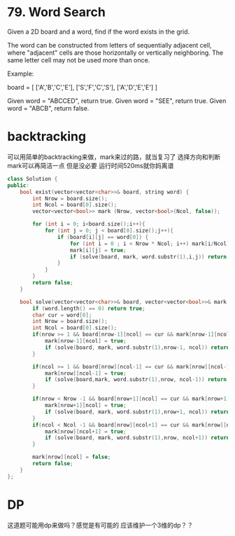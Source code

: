 # 79. Word Search

Given a 2D board and a word, find if the word exists in the grid.

The word can be constructed from letters of sequentially adjacent cell, where "adjacent" cells are those horizontally or vertically neighboring. The same letter cell may not be used more than once.

Example:

board =
[
  ['A','B','C','E'],
  ['S','F','C','S'],
  ['A','D','E','E']
]

Given word = "ABCCED", return true.
Given word = "SEE", return true.
Given word = "ABCB", return false.

# backtracking
可以用简单的backtracking来做，mark来过的路，就当复习了
选择方向和判断mark可以再简洁一点 但是没必要
运行时间520ms就你妈离谱
```c++
class Solution {
public:
    bool exist(vector<vector<char>>& board, string word) {
        int Nrow = board.size();
        int Ncol = board[0].size();
        vector<vector<bool>> mark (Nrow, vector<bool>(Ncol, false));

        for (int i = 0; i<board.size();i++){
            for (int j = 0; j < board[0].size();j++){
                if (board[i][j] == word[0]) {
                    for (int i = 0 ; i < Nrow * Ncol; i++) mark[i/Ncol][i%Ncol] = false;//clearance
                    mark[i][j] = true;
                    if (solve(board, mark, word.substr(1),i,j)) return true;
                }
            }
        }
        return false;
    }

    bool solve(vector<vector<char>>& board, vector<vector<bool>>& mark, string word, int nrow, int ncol){
        if (word.length() == 0) return true;
        char cur = word[0];
        int Nrow = board.size();
        int Ncol = board[0].size();
        if(nrow >= 1 && board[nrow-1][ncol] == cur && mark[nrow-1][ncol] == false) {
            mark[nrow-1][ncol] = true;
            if (solve(board, mark, word.substr(1),nrow-1, ncol)) return true;
        } 

        if(ncol >= 1 && board[nrow][ncol-1] == cur && mark[nrow][ncol-1] == false){
            mark[nrow][ncol-1] = true;
            if (solve(board,mark, word.substr(1),nrow, ncol-1)) return true;
        }

        if(nrow < Nrow -1 && board[nrow+1][ncol] == cur && mark[nrow+1][ncol] == false){
            mark[nrow+1][ncol] = true;
            if (solve(board, mark, word.substr(1),nrow+1, ncol)) return true;
        }
        if(ncol < Ncol -1 && board[nrow][ncol+1] == cur && mark[nrow][ncol+1] == false){
            mark[nrow][ncol+1] = true;
            if (solve(board, mark, word.substr(1),nrow, ncol+1)) return true;
        }

        mark[nrow][ncol] = false;
        return false;
    }
};
```

# DP
这道题可能用dp来做吗？感觉是有可能的
应该维护一个3维的dp？？